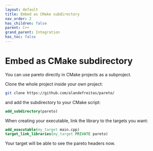 ```yaml
---
layout: default
title: Embed as CMake subdirectory
nav_order: 2
has_children: false
parent: C++
grand_parent: Integration
has_toc: false
---
```

# Embed as CMake subdirectory

You can use pareto directly in CMake projects as a subproject. 

Clone the whole project inside your own project:

```bash
git clone https://github.com/alandefreitas/pareto/
```

and add the subdirectory to your CMake script:

```cmake
add_subdirectory(pareto)
```

When creating your executable, link the library to the targets you want:

```cmake
add_executable(my_target main.cpp)
target_link_libraries(my_target PRIVATE pareto)
```

Your target will be able to see the pareto headers now.



<!-- Generated with mdsplit: https://github.com/alandefreitas/mdsplit -->
